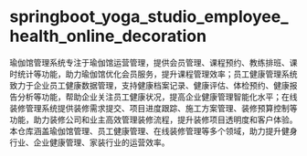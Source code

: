 # springboot_yoga_studio_employee_health_online_decoration
瑜伽馆管理系统专注于瑜伽馆运营管理，提供会员管理、课程预约、教练排班、课时统计等功能，助力瑜伽馆优化会员服务，提升课程管理效率；员工健康管理系统致力于企业员工健康数据管理，支持健康档案记录、健康评估、体检预约、健康报告分析等功能，帮助企业关注员工健康状况，提高企业健康管理智能化水平；在线装修管理系统提供装修需求提交、项目进度跟踪、施工方案管理、装修预算控制等功能，助力装修公司和业主高效管理装修流程，提升装修项目透明度和客户体验。本仓库涵盖瑜伽馆管理、员工健康管理、在线装修管理等多个领域，助力提升健身行业、企业健康管理、家装行业的运营效率。
